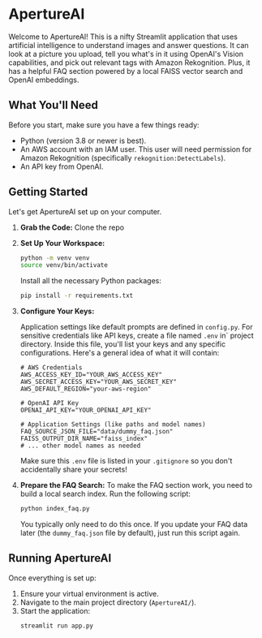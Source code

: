 # ApertureAI

Welcome to ApertureAI! This is a nifty Streamlit application that uses artificial intelligence to understand images and answer questions. It can look at a picture you upload, tell you what's in it using OpenAI's Vision capabilities, and pick out relevant tags with Amazon Rekognition. Plus, it has a helpful FAQ section powered by a local FAISS vector search and OpenAI embeddings.

## What You'll Need

Before you start, make sure you have a few things ready:

- Python (version 3.8 or newer is best).
- An AWS account with an IAM user. This user will need permission for Amazon Rekognition (specifically `rekognition:DetectLabels`).
- An API key from OpenAI.

## Getting Started

Let's get ApertureAI set up on your computer.

1.  **Grab the Code:**
    Clone the repo

2.  **Set Up Your Workspace:**

    ```bash
    python -m venv venv
    source venv/bin/activate
    ```

    Install all the necessary Python packages:

    ```bash
    pip install -r requirements.txt
    ```

3.  **Configure Your Keys:**

    Application settings like default prompts are defined in `config.py`.
    For sensitive credentials like API keys, create a file named `.env` in` project directory. Inside this file, you'll list your keys and any specific configurations. Here's a general idea of what it will contain:

    ```env
    # AWS Credentials
    AWS_ACCESS_KEY_ID="YOUR_AWS_ACCESS_KEY"
    AWS_SECRET_ACCESS_KEY="YOUR_AWS_SECRET_KEY"
    AWS_DEFAULT_REGION="your-aws-region"

    # OpenAI API Key
    OPENAI_API_KEY="YOUR_OPENAI_API_KEY"

    # Application Settings (like paths and model names)
    FAQ_SOURCE_JSON_FILE="data/dummy_faq.json"
    FAISS_OUTPUT_DIR_NAME="faiss_index"
    # ... other model names as needed
    ```

    Make sure this `.env` file is listed in your `.gitignore` so you don't accidentally share your secrets!

4.  **Prepare the FAQ Search:**
    To make the FAQ section work, you need to build a local search index. Run the following script:
    ```bash
    python index_faq.py
    ```
    You typically only need to do this once. If you update your FAQ data later (the `dummy_faq.json` file by default), just run this script again.

## Running ApertureAI

Once everything is set up:

1.  Ensure your virtual environment is active.
2.  Navigate to the main project directory (`ApertureAI/`).
3.  Start the application:
    ```bash
    streamlit run app.py
    ```
